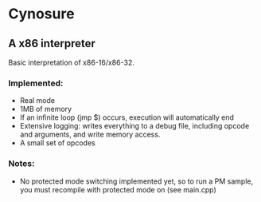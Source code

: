 # Cynosure
## A x86 interpreter
Basic interpretation of x86-16/x86-32.

### Implemented:
* Real mode
* 1MB of memory
* If an infinite loop (jmp $) occurs, execution will automatically end
* Extensive logging: writes everything to a debug file, including opcode and arguments, and write memory access.
* A small set of opcodes

### Notes:
* No protected mode switching implemented yet, so to run a PM sample, you must recompile with protected mode on (see main.cpp)
